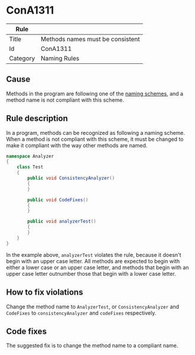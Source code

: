 # ConA1311

Rule | &nbsp;
------------ | -------------
Title | Methods names must be consistent
Id | ConA1311
Category | Naming Rules

## Cause

Methods in the program are following one of the [naming schemes](NamingSchemes.md), and a method name is not compliant with this scheme.  

## Rule description

In a program, methods can be recognized as following a naming scheme. When a method is not compliant with this scheme, it must be changed to make it compliant with the way other methods are named.
 
````csharp
namespace Analyzer
{
    class Test
    {
        public void ConsistencyAnalyzer()
        {
        }

        public void CodeFixes()
        {
        }

        public void analyzerTest()
        {
        }
    }
}
````

In the example above, `analyzerTest` violates the rule, because it doesn't begin with an upper case letter. All methods are expected to begin with either a lower case or an upper case letter, and methods that begin with an upper case letter outnumber those that begin with a lower case letter.

## How to fix violations

Change the method name to `AnalyzerTest`, or `ConsistencyAnalyzer` and `CodeFixes` to `consistencyAnalyzer` and `codeFixes` respectively. 

## Code fixes

The suggested fix is to change the method name to a compliant name.
